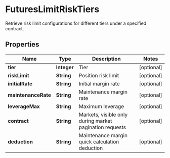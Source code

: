 
# FuturesLimitRiskTiers

Retrieve risk limit configurations for different tiers under a specified contract.

## Properties

Name | Type | Description | Notes
------------ | ------------- | ------------- | -------------
**tier** | **Integer** | Tier |  [optional]
**riskLimit** | **String** | Position risk limit |  [optional]
**initialRate** | **String** | Initial margin rate |  [optional]
**maintenanceRate** | **String** | Maintenance margin rate |  [optional]
**leverageMax** | **String** | Maximum leverage |  [optional]
**contract** | **String** | Markets, visible only during market pagination requests |  [optional]
**deduction** | **String** | Maintenance margin quick calculation deduction |  [optional]


